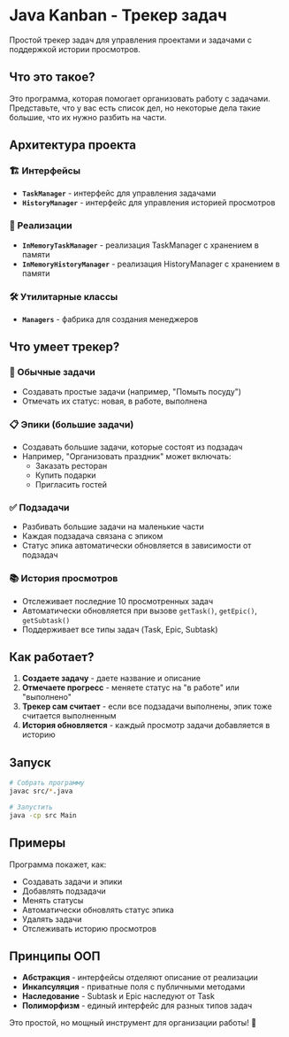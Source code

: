 # Java Kanban - Трекер задач

Простой трекер задач для управления проектами и задачами с поддержкой истории просмотров.

## Что это такое?

Это программа, которая помогает организовать работу с задачами. Представьте, что у вас есть список дел, но некоторые дела такие большие, что их нужно разбить на части.

## Архитектура проекта

### 🏗️ Интерфейсы
- **`TaskManager`** - интерфейс для управления задачами
- **`HistoryManager`** - интерфейс для управления историей просмотров

### 🔧 Реализации
- **`InMemoryTaskManager`** - реализация TaskManager с хранением в памяти
- **`InMemoryHistoryManager`** - реализация HistoryManager с хранением в памяти

### 🛠️ Утилитарные классы
- **`Managers`** - фабрика для создания менеджеров

## Что умеет трекер?

### 🎯 Обычные задачи
- Создавать простые задачи (например, "Помыть посуду")
- Отмечать их статус: новая, в работе, выполнена

### 📋 Эпики (большие задачи)
- Создавать большие задачи, которые состоят из подзадач
- Например, "Организовать праздник" может включать:
  - Заказать ресторан
  - Купить подарки
  - Пригласить гостей

### ✅ Подзадачи
- Разбивать большие задачи на маленькие части
- Каждая подзадача связана с эпиком
- Статус эпика автоматически обновляется в зависимости от подзадач

### 📚 История просмотров
- Отслеживает последние 10 просмотренных задач
- Автоматически обновляется при вызове `getTask()`, `getEpic()`, `getSubtask()`
- Поддерживает все типы задач (Task, Epic, Subtask)

## Как работает?

1. **Создаете задачу** - даете название и описание
2. **Отмечаете прогресс** - меняете статус на "в работе" или "выполнено"
3. **Трекер сам считает** - если все подзадачи выполнены, эпик тоже считается выполненным
4. **История обновляется** - каждый просмотр задачи добавляется в историю

## Запуск

```bash
# Собрать программу
javac src/*.java

# Запустить
java -cp src Main
```

## Примеры

Программа покажет, как:
- Создавать задачи и эпики
- Добавлять подзадачи
- Менять статусы
- Автоматически обновлять статус эпика
- Удалять задачи
- Отслеживать историю просмотров

## Принципы ООП

- **Абстракция** - интерфейсы отделяют описание от реализации
- **Инкапсуляция** - приватные поля с публичными методами
- **Наследование** - Subtask и Epic наследуют от Task
- **Полиморфизм** - единый интерфейс для разных типов задач

Это простой, но мощный инструмент для организации работы! 🚀
